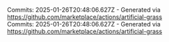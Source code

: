 Commits: 2025-01-26T20:48:06.627Z - Generated via https://github.com/marketplace/actions/artificial-grass
<br>
Commits: 2025-01-26T20:48:06.627Z - Generated via https://github.com/marketplace/actions/artificial-grass
<br>
